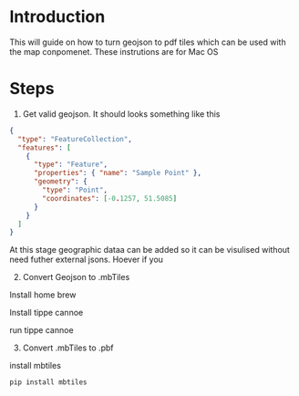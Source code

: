 # Introduction

This will guide on how to turn geojson to pdf tiles which can be used with the map conpomenet. These instrutions are for Mac OS

# Steps

1. Get valid geojson. It should looks something like this

```json
{
  "type": "FeatureCollection",
  "features": [
    {
      "type": "Feature",
      "properties": { "name": "Sample Point" },
      "geometry": {
        "type": "Point",
        "coordinates": [-0.1257, 51.5085]
      }
    }
  ]
}
```

At this stage geographic dataa can be added so it can be visulised without need futher external jsons. Hoever if you

2. Convert Geojson to .mbTiles

Install home brew

Install tippe cannoe

run tippe cannoe

3. Convert .mbTiles to .pbf

install mbtiles

```python
pip install mbtiles
```
